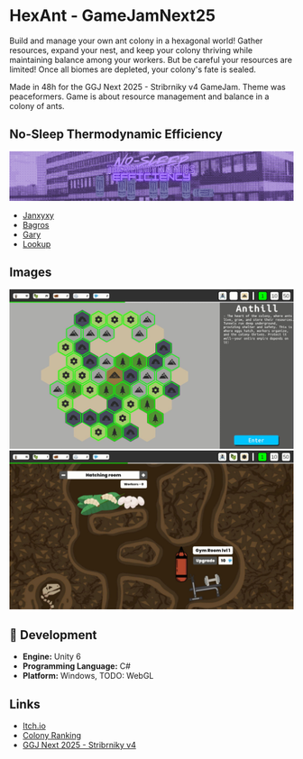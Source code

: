 # HexAnt - GameJamNext25

Build and manage your own ant colony in a hexagonal world! Gather resources, expand your nest, and keep your colony thriving while maintaining balance among your workers. But be careful your resources are limited! Once all biomes are depleted, your colony's fate is sealed.

Made in 48h for the GGJ Next 2025 - Stribrniky v4 GameJam. Theme was peaceformers. Game is about resource management and balance in a colony of ants.

## No-Sleep Thermodynamic Efficiency

![Team logo](./img/team-logo.png)

- [Janxyxy](https://github.com/Janxyxy)
- [Bagros](https://github.com/LosBagros)
- [Gary](https://github.com/gary1471/)
- [Lookup](https://github.com/LookupCz)

## Images

![Map screenshot](./img/map.jpg)
![AntHill screenshot](./img/anthill.jpg)

## 🔧 Development

- **Engine:** Unity 6
- **Programming Language:** C#
- **Platform:** Windows, TODO: WebGL

## Links

- [Itch.io](https://bagros.itch.io/hexant)
- [Colony Ranking](https://colony.nasypal.cz/)
- [GGJ Next 2025 - Stribrniky v4](https://itch.io/jam/4-stbrnick-gamejam/entries)
